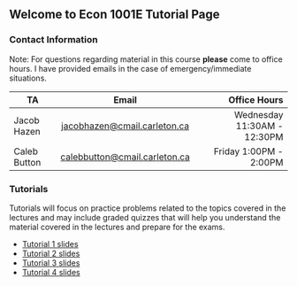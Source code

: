 ## Welcome to Econ 1001E Tutorial Page

### Contact Information  
Note: For questions regarding material in this course **please** come to office hours. I have provided emails in the case of emergency/immediate situations.

| TA       | Email        | Office Hours  |
| ------------- |:-------------:| -----:|
| Jacob Hazen     | jacobhazen@cmail.carleton.ca | Wednesday 11:30AM - 12:30PM |
| Caleb Button    | calebbutton@cmail.carleton.ca     |   Friday 1:00PM - 2:00PM |

### Tutorials  
Tutorials will focus on practice problems related to the topics covered in the lectures and may include
graded quizzes that will help you understand the material covered in the lectures and prepare for the
exams.  


- [Tutorial 1 slides](https://github.com/JacobHazen1/ECON1001E/blob/main/files/Tutorial_1.pdf?raw=true)
- [Tutorial 2 slides](https://github.com/JacobHazen1/ECON1001E/raw/main/files/Tutorial%202%20-%20Intro%20Microwritten.pdf)
- [Tutorial 3 slides](https://github.com/JacobHazen1/ECON1001E/raw/main/files/Micro%20Tutorial%20-%20week%203written.pdf)
- [Tutorial 4 slides](https://github.com/JacobHazen1/ECON1001E/raw/main/files/Micro%20tutorial%20-%204.pdf)
